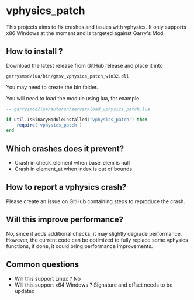 # vphysics_patch

This projects aims to fix crashes and issues with vphysics. It only supports x86 Windows at the moment and is targeted against Garry's Mod.

## How to install ?

Download the latest release from GitHub release and place it into
```
garrysmod/lua/bin/gmsv_vphysics_patch_win32.dll
```
You may need to create the bin folder.

You will need to load the module using lua, for example
```lua
-- garrysmod/lua/autorun/server/load_vphysics_patch.lua

if util.IsBinaryModuleInstalled('vphysics_patch') then
    require('vphysics_patch')
end
```

## Which crashes does it prevent?

- Crash in check_element when base_elem is null
- Crash in element_at when index is out of bounds

## How to report a vphysics crash?

Please create an issue on GitHub containing steps to reproduce the crash.

## Will this improve performance?

No, since it adds additional checks, it may slightly degrade performance.
However, the current code can be optimized to fully replace some vphysics functions, if done, it could bring performance improvements. 

## Common questions

- Will this support Linux ? No
- Will this support x64 Windows ? Signature and offset needs to be updated